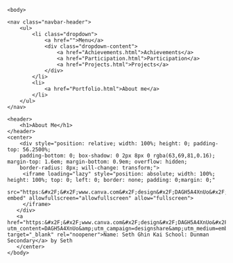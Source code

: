 <!DOCTYPE html>
<html>
    <head>
        <title>Portfolio</title>
        <link rel="stylesheet" type="text/css" href="portfoliostyles.css">
    </head>

    <body>

    <nav class="navbar-header">
        <ul>
            <li class="dropdown">
                <a href="">Menu</a>
                <div class="dropdown-content">
                    <a href="Achievements.html">Achievements</a>
                    <a href="Participation.html">Participation</a>
                    <a href="Projects.html">Projects</a>
                </div>
            </li>
            <li>
                <a href="Portfolio.html">About me</a>
            </li>
        </ul>
    </nav>

    <header>
        <h1>About Me</h1>
    </header>
    <center>
        <div style="position: relative; width: 100%; height: 0; padding-top: 56.2500%;
        padding-bottom: 0; box-shadow: 0 2px 8px 0 rgba(63,69,81,0.16); margin-top: 1.6em; margin-bottom: 0.9em; overflow: hidden;
        border-radius: 8px; will-change: transform;">
         <iframe loading="lazy" style="position: absolute; width: 100%; height: 100%; top: 0; left: 0; border: none; padding: 0;margin: 0;"
           src="https:&#x2F;&#x2F;www.canva.com&#x2F;design&#x2F;DAGH5A4XnUo&#x2F;HTqzI_iQddbKDF51j93tQQ&#x2F;view?embed" allowfullscreen="allowfullscreen" allow="fullscreen">
         </iframe>
       </div>
       <a href="https:&#x2F;&#x2F;www.canva.com&#x2F;design&#x2F;DAGH5A4XnUo&#x2F;HTqzI_iQddbKDF51j93tQQ&#x2F;view?utm_content=DAGH5A4XnUo&amp;utm_campaign=designshare&amp;utm_medium=embeds&amp;utm_source=link" target="_blank" rel="noopener">Name: Seth Ghin Kai School: Dunman Secondary</a> by Seth
       </center>
    </body>
</html>
